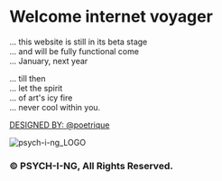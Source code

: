 # Welcome internet voyager    

... this website is still in its beta stage     
... and will be fully functional come     
... January, next year     
     
... till then     
... let the spirit     
... of art's icy fire     
... never cool within you.     

[DESIGNED BY: @poetrique](http://instagram.com/poetrique)

![psych-i-ng_LOGO](http://res.cloudinary.com/poetrique/image/upload/c_scale,q_auto:best,w_500/v1513300654/psych-i-ng/psych-i-ng.png)

### &copy; PSYCH-I-NG, All Rights Reserved.
